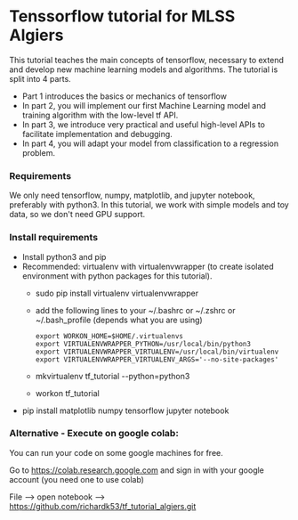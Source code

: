 # Tenssorflow tutorial for MLSS Algiers
This tutorial teaches the main concepts of tensorflow, necessary to extend and develop new machine learning models and algorithms.
The tutorial is split into 4 parts. 
- Part 1 introduces the basics or mechanics of tensorflow
- In part 2, you will implement our first Machine Learning model and training algorithm with the low-level tf API.
- In part 3, we introduce very practical and useful high-level APIs to facilitate implementation and debugging.
- In part 4, you will adapt your model from classification to a regression problem.
### Requirements
We only need tensorflow, numpy, matplotlib, and jupyter notebook, preferably with python3.
In this tutorial, we work with simple models and toy data, so we don't need GPU support.
### Install requirements
 - Install python3 and pip
 - Recommended: virtualenv with virtualenvwrapper (to create isolated environment with python packages for this tutorial).
     - sudo pip install virtualenv virtualenvwrapper
     - add the following lines to your ~/.bashrc or ~/.zshrc or ~/.bash_profile (depends what you are using)
     
           export WORKON_HOME=$HOME/.virtualenvs
           export VIRTUALENVWRAPPER_PYTHON=/usr/local/bin/python3
           export VIRTUALENVWRAPPER_VIRTUALENV=/usr/local/bin/virtualenv
           export VIRTUALENVWRAPPER_VIRTUALENV_ARGS='--no-site-packages'
     - mkvirtualenv tf_tutorial --python=python3
     - workon tf_tutorial
 - pip install matplotlib numpy tensorflow jupyter notebook
 
### Alternative - Execute on google colab: 
You can run your code on some google machines for free. 

Go to https://colab.research.google.com and sign in with your google account (you need one to use colab)

File --> open notebook --> https://github.com/richardk53/tf_tutorial_algiers.git
